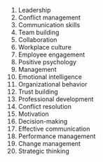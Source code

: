 1. Leadership
2. Conflict management
3. Communication skills
4. Team building
5. Collaboration
6. Workplace culture
7. Employee engagement
8. Positive psychology
9. Management
10. Emotional intelligence
11. Organizational behavior
12. Trust building
13. Professional development
14. Conflict resolution
15. Motivation
16. Decision-making
17. Effective communication
18. Performance management
19. Change management
20. Strategic thinking
